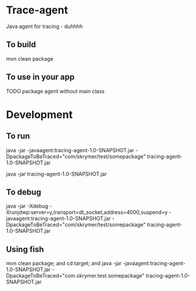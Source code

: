 # Trace-agent
Java agent for tracing - duhhhh

## To build 
mvn clean package

## To use in your app
TODO package agent without main class

# Development

## To run 
java -jar -javaagent:tracing-agent-1.0-SNAPSHOT.jar -DpackageToBeTraced="com/skrymer/test/somepackage" tracing-agent-1.0-SNAPSHOT.jar  

java -jar  tracing-agent-1.0-SNAPSHOT.jar
## To debug
java -jar -Xdebug -Xrunjdwp:server=y,transport=dt_socket,address=4000,suspend=y -javaagent:tracing-agent-1.0-SNAPSHOT.jar -DpackageToBeTraced="com/skrymer/test/somepackage" tracing-agent-1.0-SNAPSHOT.jar

## Using fish
mvn clean package; and cd target; and java -jar -javaagent:tracing-agent-1.0-SNAPSHOT.jar -DpackageToBeTraced="com.skrymer.test.somepackage" tracing-agent-1.0-SNAPSHOT.jar 
